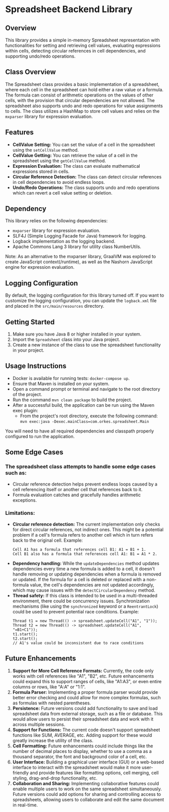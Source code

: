 # Spreadsheet Backend Library

## Overview
This library provides a simple in-memory Spreadsheet representation with functionalities for setting and retrieving cell
values, evaluating expressions within cells, detecting circular references in cell dependencies, and supporting undo/redo operations.

## Class Overview
The Spreadsheet class provides a basic implementation of a spreadsheet, where each cell in the spreadsheet can hold either
a raw value or a formula. The formula can consist of arithmetic operations on the values of other cells, with the provision
that circular dependencies are not allowed. The spreadsheet also supports undo and redo operations for value assignments to cells.
The class utilizes a HashMap to store cell values and relies on the `mxparser` library for expression evaluation.

## Features
- **CellValue Setting:** You can set the value of a cell in the spreadsheet using the `setCellValue` method.
- **CellValue Getting:** You can retrieve the value of a cell in the spreadsheet using the `getCellValue` method.
- **Expression Evaluation:** The class can evaluate mathematical expressions stored in cells.
- **Circular Reference Detection:** The class can detect circular references in cell dependencies to avoid endless loops.
- **Undo/Redo Operations:** The class supports undo and redo operations which can revert a cell value setting or deletion.

## Dependency
This library relies on the following dependencies:
- `mxparser` library for expression evaluation.
- SLF4J (Simple Logging Facade for Java) framework for logging.
- Logback implementation as the logging backend.
- Apache Commons Lang 3 library for utility class NumberUtils.

Note: As an alternative to the mxparser library, GraalVM was explored to create JavaScript context(/runtime), as well as
the Nashorn JavaScript engine for expression evaluation.

## Logging Configuration
By default, the logging configuration for this library turned off. If you want to customize the logging configuration, you
can update the `logback.xml` file and placed in the `src/main/resources` directory.

## Getting Started
1. Make sure you have Java 8 or higher installed in your system.
2. Import the `Spreadsheet` class into your Java project.
3. Create a new instance of the class to use the spreadsheet functionality in your project.

## Usage Instructions
- Docker is available for running tests: `docker-compose up`.
- Ensure that Maven is installed on your system.
- Open a command prompt or terminal and navigate to the root directory of the project.
- Run the command `mvn clean package` to build the project.
- After a successful build, the application can be run using the Maven exec plugin:
   - From the project's root directory, execute the following command: `mvn exec:java -Dexec.mainClass=com.orkes.spreadsheet.Main`

You will need to have all required dependencies and classpath properly configured to run the application.

## Some Edge Cases
### The spreadsheet class attempts to handle some edge cases such as:
- Circular reference detection helps prevent endless loops caused by a cell referencing itself or another cell that references
  back to it.
- Formula evaluation catches and gracefully handles arithmetic exceptions.

### Limitations:
- **Circular reference detection:** The current implementation only checks for direct circular references, not indirect ones.
   This might be a potential problem if a cell's formula refers to another cell which in turn refers back to the original cell.
   Example:
   ```
   Cell A1 has a formula that references cell B1: A1 = B1 + 1.
   Cell B1 also has a formula that references cell A1: B1 = A1 * 2.
   ```
- **Dependency handling:** While the `updateDependencies` method updates dependencies every time a new formula is added to a
  cell, it doesn't handle removing or updating dependencies when a formula is removed or updated. If the formula for
  a cell is deleted or replaced with a non-formula value, the cell's dependencies are not updated accordingly, which may cause 
  issues with the `detectCircularDependency` method.
- **Thread safety:** If this class is intended to be used in a multi-threaded environment, there could be concurrency issues. 
  Synchronization mechanisms (like using the `synchronized` keyword or a `ReentrantLock`) could be used to prevent potential race conditions.
   Example:
   ```
   Thread t1 = new Thread(() -> spreadsheet.updateCell("A1", "1"));
   Thread t2 = new Thread(() -> spreadsheet.updateCell("A1", "=B1+C1"));
   t1.start();
   t2.start();
   // A1's value could be inconsistent due to race conditions
   ```

## Future Enhancements

1. **Support for More Cell Reference Formats:**
   Currently, the code only works with cell references like "A1", "B2", etc. Future enhancements could expand this to support
   ranges of cells, like "A1:A3", or even entire columns or rows, like "A:A" or "1:1".
2. **Formula Parser:**
   Implementing a proper formula parser would provide better error checking and could allow for more complex formulas, such
   as formulas with nested parentheses.
3. **Persistence:**
   Future versions could add functionality to save and load spreadsheet data from external storage, such as a file or database.
   This would allow users to persist their spreadsheet data and work with it across multiple sessions.
4. **Support for Functions:**
   The current code doesn't support spreadsheet functions like SUM, AVERAGE, etc. Adding support for these would greatly
   increase the utility of the class.
5. **Cell Formatting:**
   Future enhancements could include things like the number of decimal places to display, whether to use a comma as a thousand
   separator, the font and background color of a cell, etc.
6. **User Interface:**
   Building a graphical user interface (GUI) or a web-based interface to interact with the spreadsheet would make it more
   user-friendly and provide features like formatting options, cell merging, cell styling, drag-and-drop functionality, etc.
7. **Collaboration and Sharing:**
   Implementing collaborative features could enable multiple users to work on the same spreadsheet simultaneously. Future
   versions could add options for sharing and controlling access to spreadsheets, allowing users to collaborate and edit the
   same document in real-time.